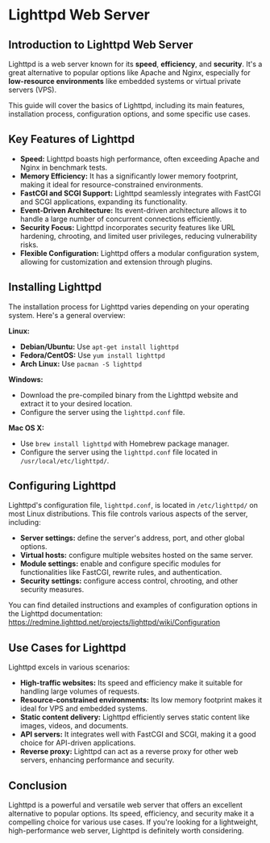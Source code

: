 # Lighttpd Web Server
## Introduction to Lighttpd Web Server

Lighttpd is a web server known for its **speed**, **efficiency**, and **security**. It's a great alternative to popular options like Apache and Nginx, especially for **low-resource environments** like embedded systems or virtual private servers (VPS). 

This guide will cover the basics of Lighttpd, including its main features, installation process, configuration options, and some specific use cases. 

## Key Features of Lighttpd

* **Speed:** Lighttpd boasts high performance, often exceeding Apache and Nginx in benchmark tests.
* **Memory Efficiency:** It has a significantly lower memory footprint, making it ideal for resource-constrained environments.
* **FastCGI and SCGI Support:** Lighttpd seamlessly integrates with FastCGI and SCGI applications, expanding its functionality.
* **Event-Driven Architecture:** Its event-driven architecture allows it to handle a large number of concurrent connections efficiently.
* **Security Focus:** Lighttpd incorporates security features like URL hardening, chrooting, and limited user privileges, reducing vulnerability risks.
* **Flexible Configuration:** Lighttpd offers a modular configuration system, allowing for customization and extension through plugins.

## Installing Lighttpd

The installation process for Lighttpd varies depending on your operating system. Here's a general overview:

**Linux:**

* **Debian/Ubuntu:** Use `apt-get install lighttpd`
* **Fedora/CentOS:** Use `yum install lighttpd`
* **Arch Linux:** Use `pacman -S lighttpd`

**Windows:**

* Download the pre-compiled binary from the Lighttpd website and extract it to your desired location.
* Configure the server using the `lighttpd.conf` file.

**Mac OS X:**

* Use `brew install lighttpd` with Homebrew package manager.
* Configure the server using the `lighttpd.conf` file located in `/usr/local/etc/lighttpd/`.

## Configuring Lighttpd

Lighttpd's configuration file, `lighttpd.conf`, is located in `/etc/lighttpd/` on most Linux distributions. This file controls various aspects of the server, including:

* **Server settings:** define the server's address, port, and other global options.
* **Virtual hosts:** configure multiple websites hosted on the same server.
* **Module settings:** enable and configure specific modules for functionalities like FastCGI, rewrite rules, and authentication.
* **Security settings:** configure access control, chrooting, and other security measures.

You can find detailed instructions and examples of configuration options in the Lighttpd documentation: https://redmine.lighttpd.net/projects/lighttpd/wiki/Configuration

## Use Cases for Lighttpd

Lighttpd excels in various scenarios:

* **High-traffic websites:** Its speed and efficiency make it suitable for handling large volumes of requests.
* **Resource-constrained environments:** Its low memory footprint makes it ideal for VPS and embedded systems.
* **Static content delivery:** Lighttpd efficiently serves static content like images, videos, and documents.
* **API servers:** It integrates well with FastCGI and SCGI, making it a good choice for API-driven applications.
* **Reverse proxy:** Lighttpd can act as a reverse proxy for other web servers, enhancing performance and security.

## Conclusion

Lighttpd is a powerful and versatile web server that offers an excellent alternative to popular options. Its speed, efficiency, and security make it a compelling choice for various use cases. If you're looking for a lightweight, high-performance web server, Lighttpd is definitely worth considering.
